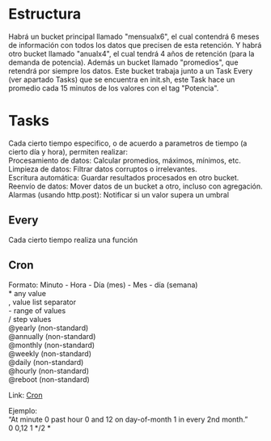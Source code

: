 # Estructura
Habrá un bucket principal llamado "mensualx6", el cual contendrá 6 meses de información con todos los datos que precisen de esta retención. Y habrá otro bucket llamado "anualx4", el cual tendrá 4 años de retención (para la demanda de potencia). Además un bucket llamado "promedios", que retendrá por siempre los datos. Este bucket trabaja junto a un Task Every (ver apartado Tasks) que se encuentra en init.sh, este Task hace un promedio cada 15 minutos de los valores con el tag "Potencia".

# Tasks
Cada cierto tiempo especifico, o de acuerdo a parametros de tiempo (a cierto día y hora), permiten realizar:  
Procesamiento de datos: Calcular promedios, máximos, mínimos, etc.  
Limpieza de datos: Filtrar datos corruptos o irrelevantes.  
Escritura automática: Guardar resultados procesados en otro bucket.  
Reenvío de datos: Mover datos de un bucket a otro, incluso con agregación.  
Alarmas (usando http.post): Notificar si un valor supera un umbral  
## Every
Cada cierto tiempo realiza una función

## Cron
Formato: Minuto  -   Hora    -   Día (mes)   -   Mes     -   día (semana)    
\*	any value  
,	value list separator  
\-	range of values  
/	step values  
@yearly	(non-standard)  
@annually	(non-standard)  
@monthly	(non-standard)  
@weekly	(non-standard)  
@daily	(non-standard)  
@hourly	(non-standard)  
@reboot	(non-standard)  

Link: [Cron](https://crontab.guru/#0_4_8-14_*_*)

Ejemplo:  
“At minute 0 past hour 0 and 12 on day-of-month 1 in every 2nd month.”  
0 0,12 1 */2 *
